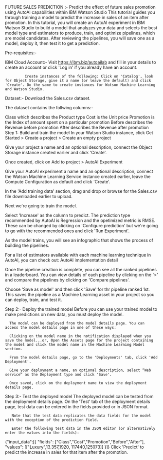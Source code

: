 FUTURE SALES PREDICTION :-
Predict the effect of future sales promotion using AutoAI capabilities within IBM Watson Studio This tutorial guides you through training a model to predict the increase in sales of an item after promotion. In this tutorial, you will create an AutoAI experiment in IBM Watson Studio to build a model that analyzes your data and selects the best model type and estimators to produce, train, and optimize pipelines, which are model candidates. After reviewing the pipelines, you will save one as a model, deploy it, then test it to get a prediction.

Pre-requisites:-

IBM Cloud Account:-
             Visit https://ibm.biz/autoailab and fill in your details to create an account or click 'Log in' if you already have an account.

             Create instances of the following: Click on 'Catalog', look for Object Storage, give it a name (or leave the default) and click 'Create'. Do the same to create instances for Watson Machine Learning and Watson Studio.

Dataset:-
        Download the Sales.csv dataset.

The dataset contains the follwing columns:-

Class which describes the Product type Cost is the Unit price Promotion is the Index of amount spent on a particular promotion Before describes the Revenue before promotion After describes the Revenue after promotion Step 1: Build and train the model In your Watson Studio instance, click Get Started > Create a project > Create an empty project

Give your project a name and an optional description, connect the Object Storage instance created earlier and click 'Create'.

Once created, click on Add to project > AutoAI Experiment

Give your AutoAI experiment a name and an optional description, connect the Watson Machine Learning Service instance created earlier, leave the Compute Configuration as default and click 'Create'.

In the 'Add training data' section, drag and drop or browse for the Sales.csv file downloaded earlier to upload.

Next we're going to train the model.

Select 'Increase' as the column to predict. The prediction type recommended by AutoAI is Regression and the opetimized metric is RMSE. These can be changed by clicking on 'Configure prediction' but we're going to go with the recommended ones and click 'Run Experiment'.

As the model trains, you will see an infographic that shows the process of building the pipelines.

For a list of estimators available with each machine learning technique in AutoAI, you can check out: AutoAI implementation detail

Once the pipeline creation is complete, you can see all the ranked pipelines in a leaderboard. You can view details of each pipeline by clicking on the '>' and compare the pipelines by clicking on 'Compare pipelines'.

Choose 'Save as model' and then click 'Save' for thr pipeline ranked 1st. This saves the pipeline as a Machine Learning asset in your project so you can deploy, train, and test it.

Step 2:-
      Deploy the trained model Before you can use your trained model to make predictions on new data, you must deploy the model.

      The model can be deployed from the model details page. You can access the model details page in one of these ways:

      Clicking on the model name in the notification displayed when you save the model...or, Open the Assets page for the project containing the model and click the model name in the Machine Learning Model section.

      From the model details page, go to the 'Deployments' tab, click 'Add Deployment'.

      Give your deployment a name, an optional description, select “Web service” as the Deployment type and click 'Save'.

      Once saved, click on the deployment name to view the deployment details page.

Step 3:-
       Test the deployed model The deployed model can be tested from the deployment details page. On the 'Test' tab of the deployment details page, test data can be entered in the fields provided or in JSON format.
 
       Note that the test data replicates the data fields for the model with the exception of the prediction field.

       Enter the following test data in the JSON editor (or alternatively enter the values into the fields):

{"input_data":[{ "fields": ["Class","Cost","Promotion","Before","After"], "values": [["Luxury",13.357,1920, 117440,125073]] }]} Click 'Predict' to predict the increase in sales for that item after the promotion.
